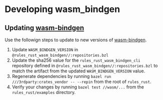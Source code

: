 # Developing wasm_bindgen

## Updating [wasm-bindgen][wb]

Use the followign steps to update to new versions of [wasm-bindgen][wb].

1. Update `WASM_BINDGEN_VERSION` in `@rules_rust_wasm_bindgen//:repositories.bzl`
2. Update the sha256 value for the `rules_rust_wasm_bindgen_cli` repository defined in `@rules_rust_wasm_bindgen//:repositories.bzl` to match the artifact from the updated `WASM_BINDGEN_VERSION` value.
3. Regenerate dependencies by running `bazel run ///3rdparty:crates_vendor -- --repin` from the root of `rules_rust`.
4. Verify your changes by running `bazel test //wasm/...` from the `rules_rust/examples` directory.

[wb]: https://github.com/rustwasm/wasm-bindgen
